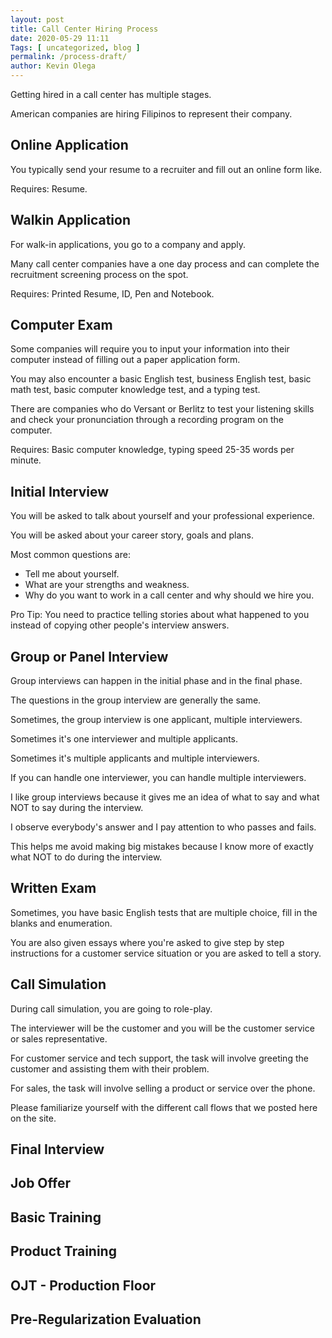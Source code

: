 ```yaml
--- 
layout: post 
title: Call Center Hiring Process
date: 2020-05-29 11:11
Tags: [ uncategorized, blog ]
permalink: /process-draft/ 
author: Kevin Olega 
--- 
```

Getting hired in a call center has multiple stages.

American companies are hiring Filipinos to represent their company.


## Online Application

You typically send your resume to a recruiter and fill out an online form like.

Requires: Resume.

## Walkin Application

For walk-in applications, you go to a company and apply.

Many call center companies have a one day process and can complete the recruitment screening process on the spot.

Requires: Printed Resume, ID, Pen and Notebook.

## Computer Exam

Some companies will require you to input your information into their computer instead of filling out a paper application form.

You may also encounter a basic English test, business English test, basic math test, basic computer knowledge test, and a typing test.

There are companies who do Versant or Berlitz to test your listening skills and check your pronunciation through a recording program on the computer.

Requires: Basic computer knowledge, typing speed 25-35 words per minute.

## Initial Interview

You will be asked to talk about yourself and your professional experience.

You will be asked about your career story, goals and plans.

Most common questions are:

- Tell me about yourself.
- What are your strengths and weakness.
- Why do you want to work in a call center and why should we hire you.

Pro Tip: You need to practice telling stories about what happened to you instead of copying other people's interview answers.

## Group or Panel Interview

Group interviews can happen in the initial phase and in the final phase.

The questions in the group interview are generally the same.

Sometimes, the group interview is one applicant, multiple interviewers.

Sometimes it's one interviewer and multiple applicants.

Sometimes it's multiple applicants and multiple interviewers.

If you can handle one interviewer, you can handle multiple interviewers.

I like group interviews because it gives me an idea of what to say and what NOT to say during the interview.

I observe everybody's answer and I pay attention to who passes and fails.

This helps me avoid making big mistakes because I know more of exactly what NOT to do during the interview.

## Written Exam

Sometimes, you have basic English tests that are multiple choice, fill in the blanks and enumeration.

You are also given essays where you're asked to give step by step instructions for a customer service situation or you are asked to tell a story.

## Call Simulation

During call simulation, you are going to role-play.

The interviewer will be the customer and you will be the customer service or sales representative.

For customer service and tech support, the task will involve greeting the customer and assisting them with their problem.

For sales, the task will involve selling a product or service over the phone.

Please familiarize yourself with the different call flows that we posted here on the site.


## Final Interview
## Job Offer
## Basic Training
## Product Training
## OJT - Production Floor
## Pre-Regularization Evaluation